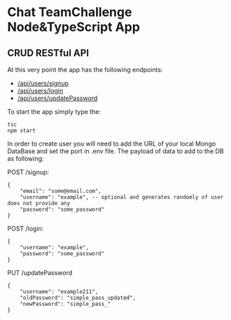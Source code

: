 # Chat TeamChallenge Node&TypeScript App
## CRUD RESTful API

At this very point the app has the following endpoints:

- [/api/users/signup](#signup)
- [/api/users/login](#login)
- [/api/users/updatePassword](#updatePassword)

To start the app simply type the:

```
tsc
npm start
```

In order to create user you will need to add the URL of your local Mongo DataBase and set the port in .env file. The payload of data to add to the DB as following:

POST /signup:
```
{
    "email": "some@email.com",
    "username": "example", -- optional and generates randomly of user does not provide any 
    "password": "some_password"
}
```
POST /login:
```
{
    "username": "example",
    "password": "some_password"
}
```
PUT /updatePassword
```
{
    "username": "example211",
    "oldPassword": "simple_pass_updated",
    "newPassword": "simple_pass_"
}
```
